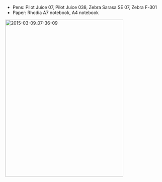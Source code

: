 * Pens: Pilot Juice 07, Pilot Juice 038, Zebra Sarasa SE 07, Zebra F-301
* Paper: Rhodia A7 notebook, A4 notebook

<a href="https://www.flickr.com/photos/131463957@N06/16574458670" title="2015-03-09_07-36-09 by Silent Norwegian, on Flickr"><img src="https://farm8.staticflickr.com/7651/16574458670_e0bd0ae390.jpg" width="375" height="500" alt="2015-03-09_07-36-09"></a>
